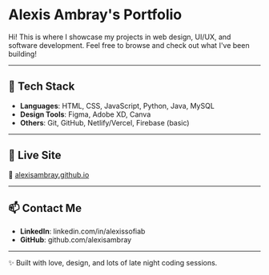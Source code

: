 # Alexis Ambray's Portfolio
 
 Hi! This is where I showcase my projects in web design, UI/UX, and software development. Feel free to browse and check out what I've been building!

 ---

 ## 🔧 Tech Stack
 + **Languages**: HTML, CSS, JavaScript, Python, Java, MySQL
 + **Design Tools**: Figma, Adobe XD, Canva
 + **Others**: Git, GitHub, Netlify/Vercel, Firebase (basic)

 ---

 ## 🚀 Live Site
🔗 [alexisambray.github.io](https://alexisambray.github.io)

---

## 📫 Contact Me
+ **LinkedIn**: linkedin.com/in/alexissofiab
+ **GitHub**: github.com/alexisambray

---

✨ Built with love, design, and lots of late night coding sessions.

